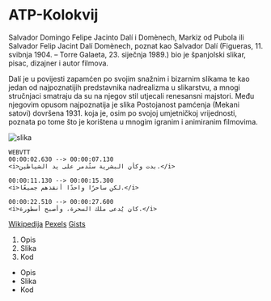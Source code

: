 # ATP-Kolokvij
Salvador Domingo Felipe Jacinto Dalí i Domènech, Markiz od Pubola ili Salvador Felip Jacint Dalí Domènech, poznat kao Salvador Dalí (Figueras, 11. svibnja 1904. – Torre Galaeta, 23. siječnja 1989.) bio je španjolski slikar, pisac, dizajner i autor filmova.

Dalí je u povijesti zapamćen po svojim snažnim i bizarnim slikama te kao jedan od najpoznatijih predstavnika nadrealizma u slikarstvu, a mnogi stručnjaci smatraju da su na njegov stil utjecali renesansni majstori. Među njegovim opusom najpoznatija je slika Postojanost pamćenja (Mekani satovi) dovršena 1931. koja je, osim po svojoj umjetničkoj vrijednosti, poznata po tome što je korištena u mnogim igranim i animiranim filmovima.

![slika](https://www.pexels.com/photo/a-stained-glass-window-in-a-church-with-a-sun-27856440/)

```
WEBVTT
00:00:02.630 --> 00:00:07.130
<i>بدت وكأن البشرية ستُدمر على يد الشياطين.</i>

00:00:11.130 --> 00:00:15.300
<i>لكن ساحرًا واحدًا أنقذهم جميعًا.</i>

00:00:22.510 --> 00:00:27.600
<i>كان يُدعى ملك السحرة، وأصبح أسطورة.</i>
```
[Wikipedija](https://hr.wikipedia.org/wiki/Glavna_stranica)
[Pexels](https://www.pexels.com/photo/a-stained-glass-window-in-a-church-with-a-sun-27856440/)
[Gists](https://gist.github.com/discover)

1. Opis
2. Slika
3. Kod

- Opis
- Slika
- Kod
